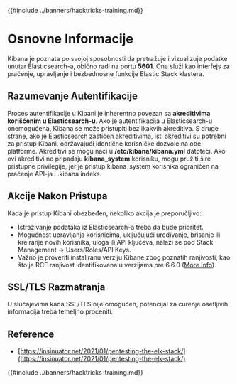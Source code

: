 {{#include ../banners/hacktricks-training.md}}

# Osnovne Informacije

Kibana je poznata po svojoj sposobnosti da pretražuje i vizualizuje podatke unutar Elasticsearch-a, obično radi na portu **5601**. Ona služi kao interfejs za praćenje, upravljanje i bezbednosne funkcije Elastic Stack klastera.

## Razumevanje Autentifikacije

Proces autentifikacije u Kibani je inherentno povezan sa **akreditivima korišćenim u Elasticsearch-u**. Ako je autentifikacija u Elasticsearch-u onemogućena, Kibana se može pristupiti bez ikakvih akreditiva. S druge strane, ako je Elasticsearch zaštićen akreditivima, isti akreditivi su potrebni za pristup Kibani, održavajući identične korisničke dozvole na obe platforme. Akreditivi se mogu naći u **/etc/kibana/kibana.yml** datoteci. Ako ovi akreditivi ne pripadaju **kibana_system** korisniku, mogu pružiti šire pristupne privilegije, jer je pristup kibana_system korisnika ograničen na praćenje API-ja i .kibana indeks.

## Akcije Nakon Pristupa

Kada je pristup Kibani obezbeđen, nekoliko akcija je preporučljivo:

- Istraživanje podataka iz Elasticsearch-a treba da bude prioritet.
- Mogućnost upravljanja korisnicima, uključujući uređivanje, brisanje ili kreiranje novih korisnika, uloga ili API ključeva, nalazi se pod Stack Management -> Users/Roles/API Keys.
- Važno je proveriti instaliranu verziju Kibane zbog poznatih ranjivosti, kao što je RCE ranjivost identifikovana u verzijama pre 6.6.0 ([More Info](https://insinuator.net/2021/01/pentesting-the-elk-stack/index.html#ref2)).

## SSL/TLS Razmatranja

U slučajevima kada SSL/TLS nije omogućen, potencijal za curenje osetljivih informacija treba temeljno proceniti.

## Reference

- [https://insinuator.net/2021/01/pentesting-the-elk-stack/](https://insinuator.net/2021/01/pentesting-the-elk-stack/)

{{#include ../banners/hacktricks-training.md}}
